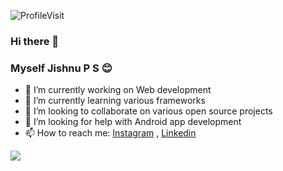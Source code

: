 ![ProfileVisit](http://hits.dwyl.com/psjishnu/psjishnu.svg)


### Hi there 👋

### Myself Jishnu P S 😊


- 🔭 I’m currently working on Web development
- 🌱 I’m currently learning various frameworks
- 👯 I’m looking to collaborate on various open source projects
- 🤔 I’m looking for help with Android app development 
- 📫 How to reach me: [Instagram](https://www.instagram.com/jishnupsreekumar/) , [Linkedin](https://www.linkedin.com/in/jishnupsreekumar/)

<img src="https://github-readme-stats.vercel.app/api?username=psjishnu&&show_icons=true&title_color=ffffff&icon_color=bb2acf&text_color=daf7dc&bg_color=191919">
